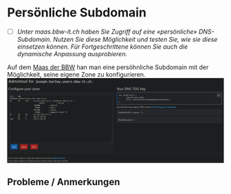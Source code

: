 # Persönliche Subdomain
- [ ] *Unter maas.bbw-it.ch haben Sie Zugriff auf eine «persönliche» DNS-Subdomain. Nutzen Sie diese Möglichkeit und testen Sie, wie sie diese einsetzen können. Für Fortgeschrittene können Sie auch die dynamische Anpassung ausprobieren.*

Auf dem [Maas der BBW](https://maas.bbw-it.ch/) han man eine persöhnliche Subdomain mit der Möglichkeit, seine eigene Zone zu konfigurieren.  
![maas-1](images/maas-1.png)

## Probleme / Anmerkungen